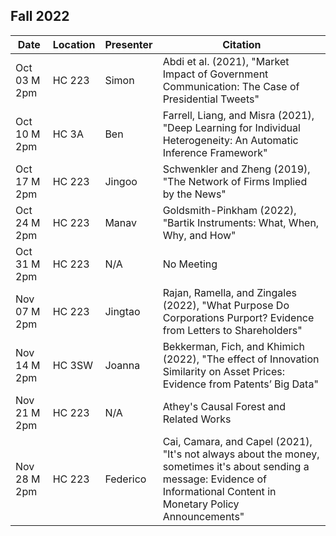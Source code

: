## Fall 2022

| Date         | Location |Presenter         | Citation        |
|--------------|----------|------------------|-----------------|
| Oct 03 M 2pm | HC 223   | Simon            | Abdi et al. (2021), "Market Impact of Government Communication: The Case of Presidential Tweets"   | 
| Oct 10 M 2pm | HC 3A    | Ben              | Farrell, Liang, and Misra (2021), "Deep Learning for Individual Heterogeneity: An Automatic Inference Framework"  | 
| Oct 17 M 2pm | HC 223   | Jingoo           | Schwenkler and Zheng (2019), "The Network of Firms Implied by the News"   |
| Oct 24 M 2pm | HC 223   | Manav            | Goldsmith-Pinkham (2022), "Bartik Instruments: What, When, Why, and How"        |  
| Oct 31 M 2pm | HC 223   | N/A              | No Meeting        | 
| Nov 07 M 2pm | HC 223   | Jingtao          | Rajan, Ramella, and Zingales (2022), "What Purpose Do Corporations Purport? Evidence from Letters to Shareholders"   | 
| Nov 14 M 2pm | HC 3SW   | Joanna           | Bekkerman, Fich, and Khimich (2022), "The effect of Innovation Similarity on Asset Prices: Evidence from Patents’ Big Data"   | 
| Nov 21 M 2pm | HC 223   | N/A              | Athey's Causal Forest and Related Works        |  
| Nov 28 M 2pm | HC 223   | Federico         | Cai, Camara, and Capel (2021), "It's not always about the money, sometimes it's about sending a message: Evidence of Informational Content in Monetary Policy Announcements"   | 


